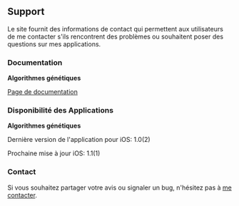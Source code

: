 ## Support

Le site fournit des informations de contact qui permettent aux utilisateurs de me contacter s'ils rencontrent des problèmes ou souhaitent poser des questions sur mes applications.

### Documentation

**Algorithmes génétiques**

[Page de documentation](https://www.taketechease.com/optfinder/genetic-algorithms.html)

### Disponibilité des Applications

**Algorithmes génétiques**

  Dernière version de l'application pour iOS: 1.0(2)

  Prochaine mise à jour iOS: 1.1(1)
  
### Contact

Si vous souhaitez partager votre avis ou signaler un bug, n'hésitez pas à [me contacter](mailto:i.d.kosinska@gmail.com).
